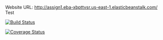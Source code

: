 Website URL: http://assign1.eba-xbpttvsr.us-east-1.elasticbeanstalk.com/
Test 

[![Build Status](https://app.travis-ci.com/TekuriSaiAkhil/swe2-app.svg?token=s9Yk6qBLSFaHRi76unUj&branch=main)](https://app.travis-ci.com/TekuriSaiAkhil/swe2-app)

[![Coverage Status](https://coveralls.io/repos/github/TekuriSaiAkhil/swe1-app/badge.svg?branch=main)](https://coveralls.io/github/TekuriSaiAkhil/swe1-app?branch=main)
